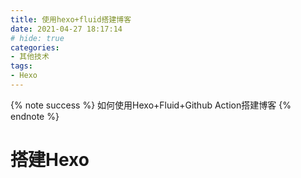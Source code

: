 ```yaml
---
title: 使用hexo+fluid搭建博客
date: 2021-04-27 18:17:14
# hide: true
categories:
- 其他技术
tags: 
- Hexo
---
```


{% note success %}
如何使用Hexo+Fluid+Github Action搭建博客
{% endnote %}

# 搭建Hexo
